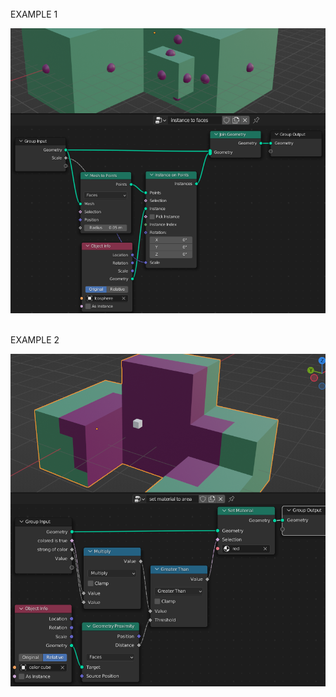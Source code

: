 <br>
EXAMPLE 1

![](https://github.com/AazQsc/cg-synopsis/blob/main/blender/nodes/instance_to_faces.png)


<br>
EXAMPLE 2

![](https://github.com/AazQsc/cg-synopsis/blob/main/blender/nodes/set_material_to_area.png)
